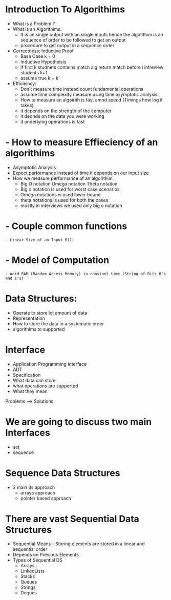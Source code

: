 # Introduction To Algorithims
- What is a Problem ?
- What is an Algorithims:
  - It is an single output with an single inputs hence the algotithim is an sequence of order to be followed to get an output
  - procedure to get output in a sequence order
- Correctness: Inductive Proof
  - Base Case k = 0
  - Inductive Hypotheisis
  - if first k studnets contains match alg return match before i intreview students k+1
  - assume true k = k'
- Efficieincy:
  - Don't measure time instead count fundamental operations
  - assume time complexity measure using time asymptotic analysis
  - How to measure an algoirith is fast amnd speed (Timings how log it takes)
  - it depends on the strength of the computer
  - it deonds on the data you were working
  - it underlying operations is fast
# - How to measure Effieciency of an algorithims
  - Asymptotic Analysis
  - Expect performance instead of time it depends on our input size
  - How we measure performance of an algorithim
    - Big O notation Omega notation Theta notation
    - Big o notation is used for worst case scenarios
    - Omega notations is used lower bound
    - theta notations is used for both the cases
    - mostly in interviews we used only big o notation
# - Couple common functions
    - Linear Size of an Input 0(1)
# - Model of Computation
    - Word RAM (Random Access Memory) in constant time (String of Bits 0's and 1's)
# Data Structures:
- Operate to store lot amount of data
- Representation
- How to store the data in a systematic order
- algorithims to supported

# Interface
- Application Programming Interface
- ADT
- Specification
- What data can store
- what operations are supported
- What they mean

Problems --> Solutions
# We are going to discuss two main Interfaces
- set
- sequence

# Sequence Data Structures
- 2 main ds approach
  - arrays approach
  - pointer based approach

# There are vast Sequential Data Structures
- Sequential Means - Storing elements are stored in a linear and sequentisl order
- Depends on Previous Elements
- Types of Sequential DS
  - Arrays
  - LinkedLists
  - Stacks
  - Queues
  - Strings
  - Deques


